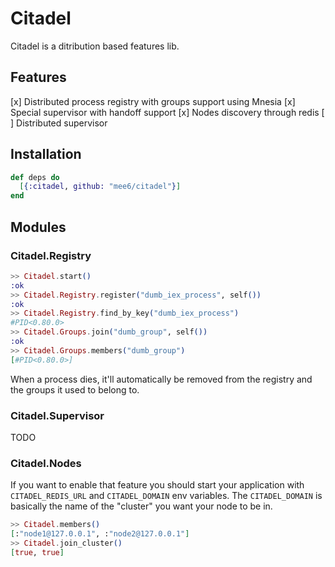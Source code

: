 # Citadel

Citadel is a ditribution based features lib.

## Features
[x] Distributed process registry with groups support using Mnesia
[x] Special supervisor with handoff support
[x] Nodes discovery through redis
[ ] Distributed supervisor

## Installation

```elixir
def deps do
  [{:citadel, github: "mee6/citadel"}]
end
```

## Modules
### Citadel.Registry

```elixir
>> Citadel.start()
:ok
>> Citadel.Registry.register("dumb_iex_process", self())
:ok
>> Citadel.Registry.find_by_key("dumb_iex_process")
#PID<0.80.0>
>> Citadel.Groups.join("dumb_group", self())
:ok
>> Citadel.Groups.members("dumb_group")
[#PID<0.80.0>]
```

When a process dies, it'll automatically be removed from the registry and the groups it used to belong to.

### Citadel.Supervisor

TODO

### Citadel.Nodes

If you want to enable that feature you should start your application with `CITADEL_REDIS_URL` and `CITADEL_DOMAIN` env variables. The `CITADEL_DOMAIN` is basically the name of the "cluster" you want your node to be in.

```elixir
>> Citadel.members()
[:"node1@127.0.0.1", :"node2@127.0.0.1"]
>> Citadel.join_cluster()
[true, true]
```
